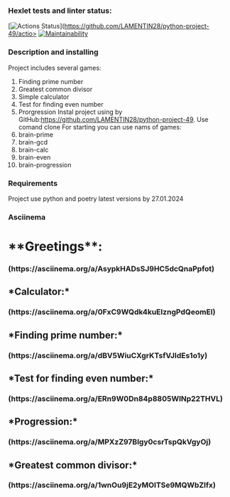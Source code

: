 ### Hexlet tests and linter status:
[![Actions Status](https://github.com/LAMENTIN28/python-project-49/actions/workflows/hexlet-check.yml/badge.svg)](https://github.com/LAMENTIN28/python-project-49/actio>
[![Maintainability](https://api.codeclimate.com/v1/badges/6a6141c2880c9a007180/maintainability)](https://codeclimate.com/github/LAMENTIN28/file/maintainability)

### Description and installing
Project includes several games:
1. Finding prime number
2. Greatest common divisor
3. Simple calculator
4. Test for finding even number
5. Prorgression
Instal project using by GitHub:https://github.com/LAMENTIN28/python-project-49. 
Use comand clone
For starting you can use nams of games:
1. brain-prime
2. brain-gcd
3. brain-calc
4. brain-even
5. brain-progression

### Requirements
Project use python and poetry latest versions by 27.01.2024

### Asciinema
<h1>**Greetings**:
<h3>(https://asciinema.org/a/AsypkHADsSJ9HC5dcQnaPpfot)

<h2>*Calculator:* 
<h3>(https://asciinema.org/a/0FxC9WQdk4kuEIzngPdQeomEI)

<h2>*Finding prime number:* 
<h3>(https://asciinema.org/a/dBV5WiuCXgrKTsfVJIdEs1o1y)

<h2>*Test for finding even number:* 
<h3>(https://asciinema.org/a/ERn9W0Dn84p8805WINp22THVL)

<h2>*Progression:* 
<h3>(https://asciinema.org/a/MPXzZ97Blgy0csrTspQkVgyOj)

<h2>*Greatest common divisor:* 
<h3>(https://asciinema.org/a/1wnOu9jE2yMOITSe9MQWbZlfx)

